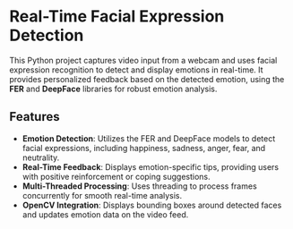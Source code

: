 # Real-Time Facial Expression Detection

This Python project captures video input from a webcam and uses facial expression recognition to detect and display emotions in real-time. It provides personalized feedback based on the detected emotion, using the **FER** and **DeepFace** libraries for robust emotion analysis.

## Features

- **Emotion Detection**: Utilizes the FER and DeepFace models to detect facial expressions, including happiness, sadness, anger, fear, and neutrality.
- **Real-Time Feedback**: Displays emotion-specific tips, providing users with positive reinforcement or coping suggestions.
- **Multi-Threaded Processing**: Uses threading to process frames concurrently for smooth real-time analysis.
- **OpenCV Integration**: Displays bounding boxes around detected faces and updates emotion data on the video feed.
